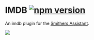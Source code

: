 # IMDB [![npm version](https://img.shields.io/npm/v/smithers-imdb.svg?style=flat)](https://www.npmjs.com/package/smithers-imdb)

An imdb plugin for the [Smithers Assistant](https://github.com/SmithersAssistant/smithers).

![](https://d.pr/i/1dzXU+)
